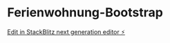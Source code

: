 # Ferienwohnung-Bootstrap

[Edit in StackBlitz next generation editor ⚡️](https://stackblitz.com/~/github.com/JOBO1205/Ferienwohnung-Bootstrap)